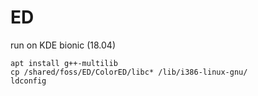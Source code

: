 # ED
run on KDE bionic (18.04)

```
apt install g++-multilib
cp /shared/foss/ED/ColorED/libc* /lib/i386-linux-gnu/
ldconfig
```
